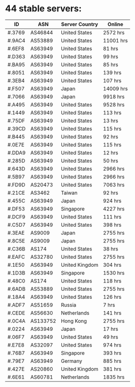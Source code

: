 # 44 stable servers:

| ID | ASN | Server Country | Online |
| ------ | ------ | ------ | ------ |
| #.3769 | AS46844 | United States | 2572 hrs |
| #.9AC4 | AS53889 | United States | 11001 hrs |
| #.6EF8 | AS63949 | United States | 81 hrs |
| #.D363 | AS63949 | United States | 99 hrs |
| #.BA95 | AS63949 | United States | 85 hrs |
| #.8051 | AS63949 | United States | 139 hrs |
| #.3EB4 | AS63949 | United States | 107 hrs |
| #.F507 | AS63949 | Japan | 14009 hrs |
| #.7066 | AS63949 | Japan | 9918 hrs |
| #.A495 | AS63949 | United States | 9528 hrs |
| #.1449 | AS63949 | United States | 113 hrs |
| #.75DF | AS63949 | United States | 13 hrs |
| #.39CD | AS63949 | United States | 115 hrs |
| #.B445 | AS63949 | United States | 92 hrs |
| #.0E7E | AS63949 | United States | 115 hrs |
| #.DDA9 | AS63949 | United States | 12 hrs |
| #.285D | AS63949 | United States | 50 hrs |
| #.643D | AS63949 | United States | 2966 hrs |
| #.5B97 | AS63949 | United States | 2966 hrs |
| #.FD9D | AS20473 | United States | 7063 hrs |
| #.21CE | AS3462 | Taiwan | 92 hrs |
| #.455C | AS63949 | Japan | 924 hrs |
| #.DF53 | AS63949 | Singapore | 4227 hrs |
| #.DCF9 | AS63949 | United States | 111 hrs |
| #.C5D7 | AS63949 | United States | 398 hrs |
| #.3EAE | AS9009 | Japan | 2755 hrs |
| #.8C5E | AS9009 | Japan | 2755 hrs |
| #.C36B | AS174 | United States | 38 hrs |
| #.EAFC | AS32780 | United States | 2755 hrs |
| #.1E50 | AS63949 | United Kingdom | 304 hrs |
| #.1D3B | AS63949 | Singapore | 1530 hrs |
| #.48C0 | AS174 | United States | 118 hrs |
| #.6ADB | AS53889 | United States | 2755 hrs |
| #.18A4 | AS63949 | United States | 126 hrs |
| #.ADF7 | AS51659 | Russia | 7 hrs |
| #.CEDE | AS56630 | Netherlands | 141 hrs |
| #.0C4A | AS133752 | Hong Kong | 2755 hrs |
| #.0224 | AS63949 | Japan | 17 hrs |
| #.06F7 | AS63949 | United States | 49 hrs |
| #.E7E8 | AS32097 | United States | 974 hrs |
| #.76B7 | AS63949 | Singapore | 393 hrs |
| #.79E7 | AS63949 | Germany | 885 hrs |
| #.427E | AS20860 | United Kingdom | 381 hrs |
| #.6E61 | AS60781 | Netherlands | 1835 hrs |

